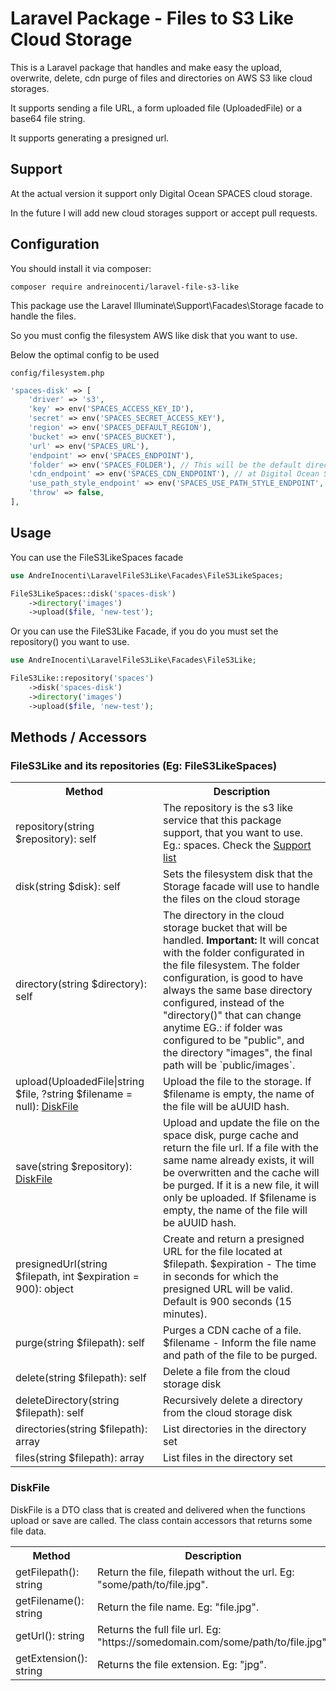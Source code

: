 # Laravel Package - Files to S3 Like Cloud Storage

This is a Laravel package that handles and make easy the upload, overwrite, delete, cdn purge of files and directories on AWS S3 like cloud storages.

It supports sending a file URL, a form uploaded file (UploadedFile) or a base64 file string.

It supports generating a presigned url.


## Support

At the actual version it support only Digital Ocean SPACES cloud storage.

In the future I will add new cloud storages support or accept pull requests.

## Configuration

You should install it via composer:

`composer require andreinocenti/laravel-file-s3-like`

This package use the Laravel Illuminate\Support\Facades\Storage facade to handle the files.

So you must config the filesystem AWS like disk that you want to use.

Below the optimal config to be used

`config/filesystem.php`
```php
'spaces-disk' => [
    'driver' => 's3',
    'key' => env('SPACES_ACCESS_KEY_ID'),
    'secret' => env('SPACES_SECRET_ACCESS_KEY'),
    'region' => env('SPACES_DEFAULT_REGION'),
    'bucket' => env('SPACES_BUCKET'),
    'url' => env('SPACES_URL'),
    'endpoint' => env('SPACES_ENDPOINT'),
    'folder' => env('SPACES_FOLDER'), // This will be the default directory used. It can be empty, if so the default directory will be the bucket root
    'cdn_endpoint' => env('SPACES_CDN_ENDPOINT'), // at Digital Ocean Spaces the CDN is auto set when a file is uploaded. So set here the cdn_endpoint (edge)
    'use_path_style_endpoint' => env('SPACES_USE_PATH_STYLE_ENDPOINT', false),
    'throw' => false,
],
```

## Usage

You can use the FileS3LikeSpaces facade
```php
use AndreInocenti\LaravelFileS3Like\Facades\FileS3LikeSpaces;

FileS3LikeSpaces::disk('spaces-disk')
    ->directory('images')
    ->upload($file, 'new-test');
```

Or you can use the FileS3Like Facade, if you do you must set the repository() you want to use.
```php
use AndreInocenti\LaravelFileS3Like\Facades\FileS3Like;

FileS3Like::repository('spaces')
    ->disk('spaces-disk')
    ->directory('images')
    ->upload($file, 'new-test');
```


## Methods / Accessors

### FileS3Like and its repositories (Eg: FileS3LikeSpaces)
<table>
    <tr>
        <th>Method</th>
        <th>Description</th>
    </tr>
    <tr>
        <td>repository(string $repository): self</td>
        <td>
            The repository is the s3 like service that this package support, that you want to use. Eg.: spaces. Check the <a href="#support">Support list</a>
        </td>
    </tr>
    <tr>
        <td>disk(string $disk): self</td>
        <td>
            Sets the filesystem disk that the Storage facade will use to handle the files on the cloud storage
        </td>
    </tr>
    <tr>
        <td>directory(string $directory): self</td>
        <td>
            The directory in the cloud storage bucket that will be handled. <b>Important:</b> It will concat with the folder configurated in the file filesystem.
            The folder configuration, is good to have always the same base directory configured, instead of the "directory()" that can change anytime
            EG.: if folder was configured to be "public", and the directory "images", the final path will be `public/images`.
        </td>
    </tr>
    <tr>
        <td>upload(UploadedFile|string $file, ?string $filename = null): <a href="#diskfile">DiskFile</a></td>
        <td>
            Upload the file to the storage.
            If $filename is empty, the name of the file will be aUUID hash.
        </td>
    </tr>
    <tr>
        <td>save(string $repository): <a href="#diskfile">DiskFile</a></td>
        <td>
            Upload and update the file on the space disk, purge cache and return the file url.
            If a file with the same name already exists, it will be overwritten and  the cache will be purged.
            If it is a new file, it will only be uploaded.
            If $filename is empty, the name of the file will be aUUID hash.
        </td>
    </tr>
    <tr>
        <td>presignedUrl(string $filepath, int $expiration = 900): object</td>
        <td>
            Create and return a presigned URL for the file located at $filepath.
            $expiration - The time in seconds for which the presigned URL will be valid. Default is 900 seconds (15 minutes).
        </td>
    </tr>
    <tr>
        <td>purge(string $filepath): self</td>
        <td>
            Purges a CDN cache of a file. $filename - Inform the file name and path of the file to be purged.
        </td>
    </tr>
    <tr>
        <td>delete(string $filepath): self</td>
        <td>
            Delete a file from the cloud storage disk
        </td>
    </tr>
    <tr>
        <td>deleteDirectory(string $filepath): self</td>
        <td>
            Recursively delete a directory from the cloud storage disk
        </td>
    </tr>
    <tr>
        <td>directories(string $filepath): array</td>
        <td>
            List directories in the directory set
        </td>
    </tr>
    <tr>
        <td>files(string $filepath): array</td>
        <td>
            List files in the directory set
        </td>
    </tr>
</table>

### DiskFile

DiskFile is a DTO class that is created and delivered when the functions upload or save are called.
The class contain accessors that returns some file data.

<table>
    <tr>
        <th>Method</th>
        <th>Description</th>
    </tr>
    <tr>
        <td>getFilepath(): string</td>
        <td>
            Return the file, filepath without the url. Eg: "some/path/to/file.jpg".
        </td>
    </tr>
    <tr>
        <td>getFilename(): string</td>
        <td>
            Return the file name. Eg: "file.jpg".
        </td>
    </tr>
    <tr>
        <td>getUrl(): string</td>
        <td>
            Returns the full file url. Eg: "https://somedomain.com/some/path/to/file.jpg".
        </td>
    </tr>
    <tr>
        <td>getExtension(): string</td>
        <td>
            Returns the file extension. Eg: "jpg".
        </td>
    </tr>
</table>